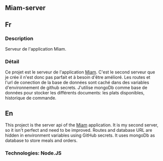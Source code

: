 ## Miam-server

## Fr

### Description

Serveur de l'application Miam.

### Détail

Ce projet est le serveur de l'application [Miam](https://seblau02.github.io/miam/). C'est le second serveur que je crée il n'est donc pas parfait et à besoin d'être amélioré. Les routes et l'url de conection de la base de données sont caché dans des variables d'environnement de github secrets. J'utilise mongoDb comme base de données pour stocker les différents documents: les plats disponibles, historique de commande.

## En

This project is the server api of the [Miam](https://seblau02.github.io/miam/) application. It is my second server, so it isn't perfect and need to be improved. Routes and database URL are hidden in environment variables using GitHub secrets. It uses mongoDb as database to store meals and orders.

### Technologies: Node.JS
